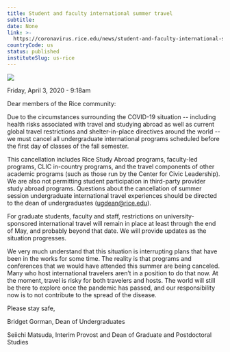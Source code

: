 ```yaml
---
title: Student and faculty international summer travel
subtitle: 
date: None
link: >-
  https://coronavirus.rice.edu/news/student-and-faculty-international-summer-travel
countryCode: us
status: published
instituteSlug: us-rice
---
```

![](https://coronavirus.rice.edu/sites/g/files/bxs3591/files/favicon.ico)

Friday, April 3, 2020 - 9:18am

Dear members of the Rice community:

Due to the circumstances surrounding the COVID-19 situation -- including health risks associated with travel and studying abroad as well as current global travel restrictions and shelter-in-place directives around the world -- we must cancel all undergraduate international programs scheduled before the first day of classes of the fall semester.

This cancellation includes Rice Study Abroad programs, faculty-led programs, CLIC in-country programs, and the travel components of other academic programs (such as those run by the Center for Civic Leadership). We are also not permitting student participation in third-party provider study abroad programs. Questions about the cancellation of summer session undergraduate international travel experiences should be directed to the dean of undergraduates (ugdean@rice.edu).

For graduate students, faculty and staff, restrictions on university-sponsored international travel will remain in place at least through the end of May, and probably beyond that date. We will provide updates as the situation progresses.

We very much understand that this situation is interrupting plans that have been in the works for some time. The reality is that programs and conferences that we would have attended this summer are being canceled. Many who host international travelers aren’t in a position to do that now. At the moment, travel is risky for both travelers and hosts. The world will still be there to explore once the pandemic has passed, and our responsibility now is to not contribute to the spread of the disease.



Please stay safe,

Bridget Gorman, Dean of Undergraduates

Seiichi Matsuda, Interim Provost and Dean of Graduate and Postdoctoral Studies